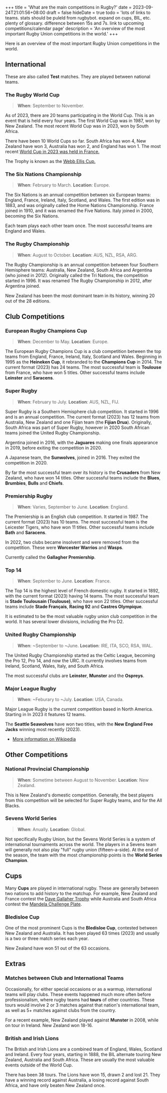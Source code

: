 +++
title = 'What are the main competitions in Rugby?'
date = 2023-09-24T21:01:56+08:00
draft = false
hideDate = true
todo = 'lots of links to teams. stats should be puleld from rugbybot. expand on cups, BIL, etc. plenty of glossary. difference between 15s and 7s. link to upcoming competitions/calendar page'
description = 'An overview of the most important Rugby Union competitions in the world.'
+++

Here is an overview of the most important Rugby Union competitions in the world.

## International 

These are also called **Test** matches. They are played between national teams.

### The Rugby World Cup

> **When**: September to November. 

As of 2023, there are 20 teams participating in the World Cup. This is an event that is held every four years. The first World Cup was in 1987, won by New Zealand. The most recent World Cup was in 2023, won by South Africa.

There have been 10 World Cups so far. South Africa has won 4, New Zealand have won 3, Australia has won 2, and England has won 1. The most recent [World Cup in 2023 was held in France.](https://www.rugbyworldcup.com/2023/)

The Trophy is known as the [Webb Ellis Cup.](https://en.wikipedia.org/wiki/Webb_Ellis_Cup)

### The Six Nations Championship

> **When**: February to March. **Location**: Europe.

The Six Nations is an annual competition between six European teams: England, France, Ireland, Italy, Scotland, and Wales. The first edition was in 1883, and was originally called the Home Nations Championship. France joined in 1910, and it was renamed the Five Nations. Italy joined in 2000, becoming the Six Nations.

Each team plays each other team once. The most successful teams are England and Wales.

### The Rugby Championship

> **When**: August to October. **Location**: AUS, NZL, RSA, ARG.

The Rugby Championship is an annual competition between four Southern Hemisphere teams: Australia, New Zealand, South Africa and Argentina (who joined in 2012). Originally called the Tri Nations, the competition started in 1996. It was renamed The Rugby Championship in 2012, after Argentina joined.

New Zealand has been the most dominant team in its history, winning 20 out of the 28 editions.

## Club Competitions

### European Rugby Champions Cup

> **When**: December to May. **Location**: Europe.

The European Rugby Champions Cup is a club competition between the top teams from England, France, Ireland, Italy, Scotland and Wales. Beginning in 1995 as the **Heineken Cup**, it rebranded to the **Champions Cup** in 2014. The current format (2023) has 24 teams. The most successful team is **Toulouse** from France, who have won 5 titles. Other successful teams include **Leinster** and **Saracens**.

### Super Rugby

> **When**: February to July. **Location**: AUS, NZL, FIJ.

Super Rugby is a Southern Hemisphere club competition. It started in 1996 and is an annual competition. The current format (2023) has 12 teams from Australia, New Zealand and one Fijian team (the **Fijian Drua**). Originally, South Africa was part of Super Rugby, however in 2020 South African teams joined the United Rugby Championship. 

Argentina joined in 2016, with the **Jaguares** making one finals appearance in 2019, before exiting the competition in 2020.

A Japanese team, the **Sunwolves**, joined in 2016. They exited the competition in 2020.

By far the most successful team over its history is the **Crusaders** from New Zealand, who have won 14 titles. Other successful teams include the **Blues**, **Brumbies**, **Bulls** and **Chiefs**.

### Premiership Rugby

> **When**: Varies, September to June. **Location**: England.

The Premiership is an English club competition. It started in 1987. The current format (2023) has 10 teams. The most successful team is the Leicester Tigers, who have won 11 titles. Other successful teams include **Bath** and **Saracens**.

In 2022, two clubs became insolvent and were removed from the competition. These were **Worcester Warrios** and **Wasps**.

Currently called the **Gallagher Premiership**.

### Top 14

> **When**: September to June. **Location**: France.

The Top 14 is the highest level of French domestic rugby. It started in 1892, with the current format (2023) having 14 teams. The most successful team is **Stade Toulousain (Toulouse)**, who have won 22 titles. Other successful teams include **Stade Français**, **Racing 92** and **Castres Olympique**.

It is estimated to be the most valuable rugby union club competition in the world. It has several lower divisions, including the Pro D2.

### United Rugby Championship 

> **When**: ~September to ~June. **Location**: IRE, ITA, SCO, RSA, WAL.

The United Rugby Championship started as the Celtic League, becoming the Pro 12, Pro 14, and now the URC. It currently involves teams from Ireland, Scotland, Wales, Italy, and South Africa.

The most successful clubs are **Leinster**, **Munster** and the **Ospreys**.

### Major League Rugby

> **When**: ~Feburary to ~July. **Location**: USA, Canada.

Major League Rugby is the current competition based in North America. Starting in In 2023 it features 12 teams.

The **Seattle Seawolves** have won two titles, with the **New England Free Jacks** winning most recently (2023).

- [More information on Wikipedia](https://en.wikipedia.org/wiki/Major_League_Rugby)

## Other Competitions

### National Provincial Championship

> **When**: Sometime between August to November. **Location**: New Zealand.

This is New Zealand's domestic competition. Generally, the best players from this competition will be selected for Super Rugby teams, and for the All Blacks.

### Sevens World Series

> **When**: Anually. **Location**: Global.

Not specifically Rugby Union, but the Sevens World Series is a system of international tournaments across the world. The players in a Sevens team will generally not also play "full" rugby union (fifteen-a-side). At the end of the season, the team with the most championship points is the **World Series Champion**.

## Cups

Many **Cups** are played in international rugby. These are generally between two nations to add history to the matchup. For example, New Zealand and France contest the [Dave Gallaher Trophy](https://en.wikipedia.org/wiki/Dave_Gallaher) while Australia and South Africa contest the [Mandela Challenge Plate](https://en.wikipedia.org/wiki/Mandela_Challenge_Plate).

### Bledisloe Cup

One of the most prominent Cups is the **Bledisloe Cup**, contested between New Zealand and Australia. It has been played 63 times (2023) and usually is a two or three match series each year.

New Zealand have won 51 out of the 63 occasions.

## Extras

### Matches between Club and International Teams

Occasionally, for either special occasions or as a warmup, international teams will play clubs. These events happened much more often before professionalism, where rugby teams had **tours** of other countries. These tours would involve 2 or 3 matches against that nation's international team, as well as 5+ matches against clubs from the country.

For a recent example, New Zealand played against **Munster** in 2008, while on tour in Ireland. New Zealand won 18-16.

### British and Irish Lions

The British and Irish Lions are a combined team of England, Wales, Scotland and Ireland. Every four years, starting in 1888, the BIL alternate touring New Zealand, Australia and South Africa. These are usually the most valuable events outside of the World Cup.

There has been 38 tours. The Lions have won 15, drawn 2 and lost 21. They have a winning record against Australia, a losing record against South Africa, and have only beaten New Zealand once.
